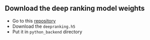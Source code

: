 ## Download the deep ranking model weights

- Go to this [repository]("")
- Download the `deepranking.h5`
- Put it in `python_backend` directory
